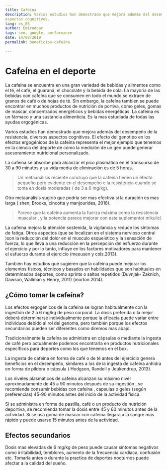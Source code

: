 ```yaml
---
title: Cafeína
description: Varios estudios han demostrado que mejora además del desempeño de la resistencia, diversos
aspectos cognitivos.
lang: es_ES
author: Emirodgar
tags: seo, google, performance
date: 14/08/2019
permalink: beneficios-cafeina

---
```


# Cafeína en el deporte

La cafeina se encuentra en una gran variedad de bebidas y alimentos como el té, el café, el guaraná,
el chocolate y la bebida de cola. La mayoria de las bebidas con cafeína que se consumen en todo el
mundo se extraen de granos de café o de hojas de té. Sin embargo, la cafeína tambien se puede
encontrar en muchos productos de nutrición de portiva, como geles, gomas de mascar, concentrados
energéticos y bebidas energéticas. La cafeína es un fármaco y una sustancia alimenticia. Es la mas
estudiada de todas las ayudas ergogénicas.

Varios estudios han demostrado que mejora además del desempeño de la resistencia, diversos
aspectos cognitivos. El efecto del genotipo en los efectos ergogénicos de la cafeína representa el mejor ejemplo que
tenemos en la ciencia del deporte de cómo la medición de un gen puede generar asesoramiento
nutricional personalizado.

La cafeína se absorbe para alcanzar el pico plasmático en el transcurso de 30 a 90 minutos y su vida
media de eliminación es de 5 horas.

> Un metaanálisis reciente concluyo que la cafeína tienen un efecto pequeño pero evidente en el
desempeño e la resistencia cuando se toma en dosis moderadas ( de 3 a 6 mg/kg). 

Otro metaanálisis sugirió que podría ser mas efectiva si la duración es mas larga ( shen, Brooks, cincotta
y manjourides, 2018).

> Parece que la cafeína aumenta la fuerza máxima como la resistencia muscular , y la potencia
parece mejorar con este suplemento( mikulic)

La cafeína mejora la atención sostenida, la vigilancia y reduce los síntomas de fatiga.
Otros aspectos (que se localizan en el sistema nervioso central )son la reducción del dolor en el
musculo esquelético y la sensación de fuerza, lo que lleva a una reducción en la percepción del
esfuerzo durante el ejercicio y por lo tanto, influye en los factores motivadores para mantener el
esfuerzo durante el ejercicio (meeusen y cols.2013).

También hay estudios que sugieren que la cafeína puede mejorar los elementos físicos, técnicos y
basados en habilidades que son habituales en determinados deportes, como sprints o saltos repetidos
(Duvnjak- Zaknich, Dawson, Wallman y Henry, 2011) (morton 2014).

## ¿Cómo tomar la cafeína?

Los efectos ergogénicos de la cafeína se logran habitualmente con la ingestión de 2 a 6 mg/kg de
peso corporal. La dosis preferida o la mejor deberá determinarse individualmente porque la eficacia
puede variar entre individuos debido al rol del genoma, pero también porque los efectos secundarios
pueden ser diferentes como diremos mas abajo.

Tradicionalmente la cafeína se administra en cápsulas o mediante la ingesta de café pero
actualmente podemos encontrarla en productos nutricionales específicos para deportes como los que
tenemos en el box.

La ingesta de cafeína en forma de café o de té antes del ejercicio genera beneficios en el
desempeño, similares a los de la ingesta de cafeína anhidra en forma de píldora o cápsula (
Hodgson, Randell y Jeukendrup, 2013).

Los niveles plasmáticos de cafeína alcanzan su máximo nivel aproximadamente de 45 a 90 minutos
después de su ingestión , se recomienda consumir bebidas con cafeína , capsulas o geles (según
preferencias) 45-90 minutos antes del inicio de la actividad física.

Si se administra en forma de pastilla, café o un producto de nutrición deportiva, se recomienda
tomar la dosis entre 45 y 60 minutos antes de la actividad. Si se usa goma de mascar con cafeína
llegara a la sangre mas rápido y puede usarse 15 minutos antes de la actividad.

## Efectos secundarios

Dosis mas elevadas de 6 mg/kg de peso puede causar síntomas negativos como irritabilidad,
temblores, aumento de la frecuencia cardiaca, confusión etc.
Tomarla antes o durante la practica de deportes nocturnos puede afectar a la calidad del sueño.
